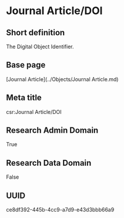 # Journal Article/DOI
## Short definition
The Digital Object Identifier.
## Base page
[Journal Article](../Objects/Journal Article.md)
## Meta title
csr:Journal Article/DOI
## Research Admin Domain
True
## Research Data Domain
False
## UUID
ce8df392-445b-4cc9-a7d9-e43d3bbb66a9
